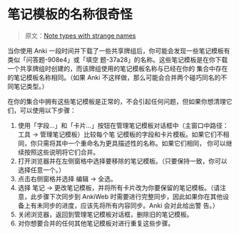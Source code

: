 # 笔记模板的名称很奇怪

> 原文：[Note types with strange names](https://faqs.ankiweb.net/note-types-with-strange-names.html)

当你使用 Anki 一段时间并下载了一些共享牌组后，你可能会发现一些笔记模板有类似「问答题-908e4」或「填空
题-37a28」的名称。这些笔记模板是在你下载一个共享牌组时创建的，而该牌组使用的笔记模板名称与已经在你的
集合中存在的笔记模板名称相同。（如果 Anki 不这样做，那么可能会合并两个碰巧同名的不同笔记类型。）

在你的集合中拥有这些笔记模板是正常的，不会引起任何问题，但如果你想清理它们，可以使用以下步骤：

1. 使用「字段…」和「卡片…」按钮在管理笔记模板对话框中（主窗口中路径：工具 → 管理笔记模板）比较每个笔
   记模板的字段和卡片模板。如果它们不相同，你只需将其中一个重命名为更具描述性的名称。如果它们相同，
   你可以继续按照这些说明将它们合并。
2. 打开浏览器并在左侧窗格中选择要移除的笔记模板。（只要保持一致，你可以选择任意一个。）
3. 点击右侧窗格并选择 编辑 → 全选。
4. 选择 笔记 → 更改笔记模板，并将所有卡片改为你要保留的笔记模板。（请注意，此步骤下次同步到 AnkiWeb
   时需要进行完整同步，因此如果你在其他设备上有未同步的进度，应该先将所有内容同步。Anki 会对此给出警
   告。）
5. 关闭浏览器，返回到管理笔记模板对话框，删除旧的笔记模板。
6. 对你想要合并的任何其他笔记模板对进行重复这些步骤。
